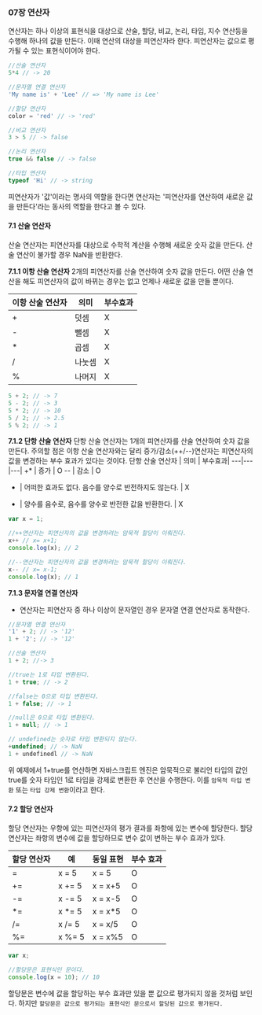 ### 07장 연산자

연산자는 하나 이상의 표현식을 대상으로 산술, 할당, 비교, 논리, 타입, 지수 연산등을 수행해 하나의 값을 만든다. 이때 연산의 대상을 피연산자라 한다. 피연산자는 값으로 평가될 수 있는 표현식이어야 한다.

```javascript
//산술 연산자
5*4 // -> 20

//문자열 연결 연산자
'My name is' + 'Lee' // => 'My name is Lee'

//할당 연산자
color = 'red' // -> 'red'

//비교 연산자
3 > 5 // -> false

//논리 연산자
true && false // -> false

//타입 연산자
typeof 'Hi' // -> string
```

피연산자가 '값'이라는 명사의 역할을 한다면 연산자는 '피연산자를 연산하여 새로운 값을 만든다'라는 동사의 역할을 한다고 볼 수 있다.

#### 7.1 산술 연산자
산술 연산자는 피연산자를 대상으로 수학적 계산을 수행해 새로운 숫자 값을 만든다. 산술 연산이 불가할 경우
NaN을 반환한다.

**7.1.1 이항 산술 연산자**
2개의 피연산자를 산술 연산하여 숫자 값을 만든다. 어떤 산술 연산을 해도 피연산자의 값이 바뀌는 경우는 없고 언제나 새로운 값을 만들 뿐이다.

이항 산술 연산자 | 의미 | 부수효과|
---|---|---|
+ | 덧셈 | X
- | 뺄셈 | X
* | 곱셈 | X
/ | 나눗셈 | X
% | 나머지 | X

```javascript
5 + 2; // -> 7
5 - 2; // -> 3
5 * 2; // -> 10
5 / 2; // -> 2.5
5 % 2; // -> 1
```

**7.1.2 단항 산술 연산자**
단항 산술 연산자는 1개의 피연산자를 산술 연산하여 숫자 값을 만든다. 주의할 점은 이항 산술 연산자와는 달리 증가/감소(++/--)연산자는 피연산자의 값을 변경하는 부수 효과가 있다는 것이다.
단항 산술 연산자 | 의미 | 부수효과|
---|---|---|
+* | 증가 | O
-- | 감소 | O
+ | 어떠한 효과도 없다. 음수를 양수로 반전하지도 않는다. | X
- | 양수를 음수로, 음수를 양수로 반전한 값을 반환한다. | X

```javascript
var x = 1;

//++연산자는 피연산자의 값을 변경하려는 암묵적 할당이 이뤄진다.
x++ // x= x+1;
console.log(x); // 2

//--연산자는 피연산자의 값을 변경하려는 암묵적 할당이 이뤄진다.
x-- // x= x-1;
console.log(x); // 1
```
**7.1.3 문자열 연결 연산자**
+ 연산자는 피연산자 중 하나 이상이 문자열인 경우 문자열 연결 연산자로 동작한다.
```javascript
//문자열 연결 연산자
'1' + 2; // -> '12'
1 + '2'; // -> '12'

//산술 연산자
1 + 2; //-> 3

//true는 1로 타입 변환된다.
1 + true; // -> 2

//false는 0으로 타입 변환된다.
1 + false; // -> 1

//null은 0으로 타입 변환된다.
1 + null; // -> 1

// undefined는 숫자로 타입 변환되지 않는다.
+undefined; // -> NaN
1 + undefinedl // -> NaN
```
위 예제에서 1+true를 연산하면 자바스크립트 엔진은 암묵적으로 불리언 타입의 값인 true를 숫자 타입인 1로 타입을 강제로 변환한 후 연산을 수행한다. 이를 `암묵적 타입 변환` 또는 `타입 강제 변환`이라고 한다.

#### 7.2 할당 연산자
할당 연산자는 우항에 있는 피연산자의 평가 결과를 좌항에 있는 변수에 할당한다. 할당 연산자는 좌항의 변수에 값을 할당하므로 변수 값이 변하는 부수 효과가 있다.

할당 연산자 | 예 | 동일 표현 | 부수 효과|
---|---|---|---|
= | x = 5 | x = 5|O|
+= | x += 5 | x = x+5|O|
-= | x -= 5 | x = x-5|O|
*= | x *= 5 | x = x*5|O|
/= | x /= 5 | x = x/5|O|
%= | x %= 5 | x = x%5|O|

```javascript
var x;

//할당문은 표현식인 문이다.
console.log(x = 10); // 10
```

할당문은 변수에 값을 할당하는 부수 효과만 있을 뿐 값으로 평가되지 않을 것처럼 보인다. 하지만 `할당문은 값으로 평가되는 표현식인 문으로서 할당된 값으로 평가된다.`